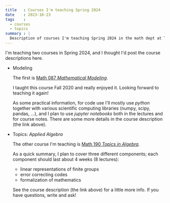 ```yaml
---
title   : Courses I'm teaching Spring 2024
date    : 2023-10-23
tags    :
  - courses
  - topics
summary : |
  Description of courses I'm teaching Spring 2024 in the math dept at Tufts University.
---
```

  
I'm teaching two courses in Spring 2024, and I thought I'd post the course descriptions here.
  
- Modeling

  The first is [Math 087 *Mathematical Modeling*](/assets/images/2024-spring--Math087-MathematicalModelling.pdf).
  
  I taught this course Fall 2020 and really enjoyed it. Looking forward to teaching it again!
  
  As some practical information, for code use I'll mostly use *python*
  together with various scientific computing libraries (numpy, scipy,
  pandas, ...), and I plan to use *jupyter notebooks* both in the
  lectures and for course notes. There are some more details in the
  course description (the link above).
  
- Topics: *Applied Algebra*

  The other course I'm teaching is [Math 190 *Topics in
  Algebra*](/assets/images/2024-spring--Math190--topics-in-algebra.pdf).

  As a quick summary, I plan to cover three different components; each
  component should last about 4 weeks (8 lectures):
  
  - linear representations of finite groups
  - error correcting codes
  - formalization of mathematics
  
  See the course description (the link above) for a little more
  info. If you have questions, write and ask!
